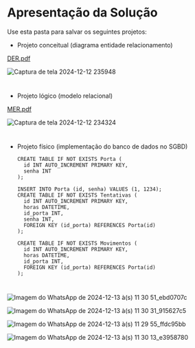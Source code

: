 # Apresentação da Solução

Use esta pasta para salvar os seguintes projetos:
- Projeto conceitual (diagrama entidade relacionamento)

[DER.pdf](https://github.com/user-attachments/files/18120245/TRABALHOIOT_DER.drawio.pdf)

![Captura de tela 2024-12-12 235948](https://github.com/user-attachments/assets/859646d2-82f1-4f9e-8f80-fd5b5958d7ab)

#
- Projeto lógico (modelo relacional)

[MER.pdf](https://github.com/user-attachments/files/18120207/trabalhoIOT_MER.1.pdf)

![Captura de tela 2024-12-12 234324](https://github.com/user-attachments/assets/535cfa3b-df27-4f0b-9752-0307cea7f5d9)

#

- Projeto físico (implementação do banco de dados no SGBD)

      CREATE TABLE IF NOT EXISTS Porta (
        id INT AUTO_INCREMENT PRIMARY KEY,
        senha INT
      );

      INSERT INTO Porta (id, senha) VALUES (1, 1234);
      CREATE TABLE IF NOT EXISTS Tentativas (
        id INT AUTO_INCREMENT PRIMARY KEY,
        horas DATETIME,
        id_porta INT,
        senha INT,
        FOREIGN KEY (id_porta) REFERENCES Porta(id)
      );

      CREATE TABLE IF NOT EXISTS Movimentos (
        id INT AUTO_INCREMENT PRIMARY KEY,
        horas DATETIME,
        id_porta INT,
        FOREIGN KEY (id_porta) REFERENCES Porta(id)
      );

#

![Imagem do WhatsApp de 2024-12-13 à(s) 11 30 51_ebd0707c](https://github.com/user-attachments/assets/fa15aecf-d736-4506-9339-9685c1f6c697)

![Imagem do WhatsApp de 2024-12-13 à(s) 11 30 31_915627c5](https://github.com/user-attachments/assets/31949311-64cf-4a11-9b7f-e553d68aa624)

![Imagem do WhatsApp de 2024-12-13 à(s) 11 29 55_ffdc95bb](https://github.com/user-attachments/assets/5da613bb-80a4-4793-b0f9-82b05607cca3)

![Imagem do WhatsApp de 2024-12-13 à(s) 11 30 13_e3958780](https://github.com/user-attachments/assets/c23cf1ba-9d55-45fc-a67e-4bd1fa18449b)



    
